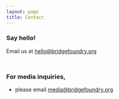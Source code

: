 ```yaml
---
layout: page
title: Contact
---
```


### Say hello!
Email us at [hello@bridgefoundry.org](mailto:hello@bridgefoundry.org)


<div style="margin-bottom: 50px"></div>

### For media inquiries,
  - please email [media@bridgefoundry.org](mailto:media@bridgefoundry.org)

<div style="margin-bottom: 200px"></div>
